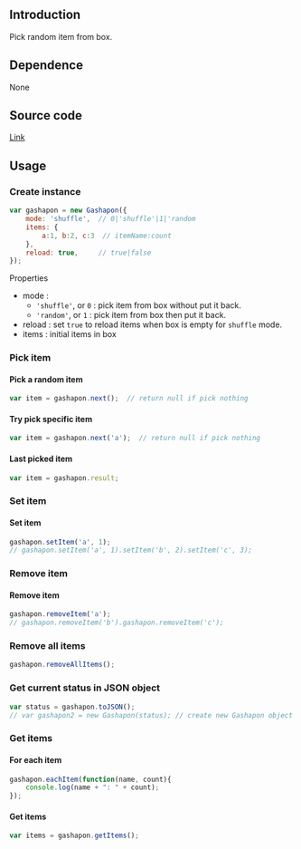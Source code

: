 ## Introduction

Pick random item from box.

## Dependence

None

## Source code

[Link](https://github.com/rexrainbow/phaser3-rex-plugins/blob/master/plugins/gashapon/Gashapon.js)

## Usage

### Create instance

```javascript
var gashapon = new Gashapon({
    mode: 'shuffle',  // 0|'shuffle'|1|'random
    items: {
        a:1, b:2, c:3  // itemName:count
    },
    reload: true,     // true|false
});
```

Properties

- mode : 
    - `'shuffle'`, or `0` : pick item from box without put it back.
    - `'random'`, or `1` : pick item from box then put it back.
- reload : set `true` to reload items when box is empty for `shuffle` mode.
- items : initial items in box

### Pick item

#### Pick a random item

```javascript
var item = gashapon.next();  // return null if pick nothing
```

#### Try pick specific item

```javascript
var item = gashapon.next('a');  // return null if pick nothing
```

#### Last picked item

```javascript
var item = gashapon.result;
```

### Set item

#### Set item

```javascript
gashapon.setItem('a', 1);
// gashapon.setItem('a', 1).setItem('b', 2).setItem('c', 3);
```

### Remove item

#### Remove item

```javascript
gashapon.removeItem('a');
// gashapon.removeItem('b').gashapon.removeItem('c');
```

### Remove all items

```javascript
gashapon.removeAllItems();
```

### Get current status in JSON object

```javascript
var status = gashapon.toJSON();
// var gashapon2 = new Gashapon(status); // create new Gashapon object using previous status
```

### Get items

#### For each item

```javascript
gashapon.eachItem(function(name, count){
    console.log(name + ": " + count);
});
```

#### Get items

```javascript
var items = gashapon.getItems();
```
